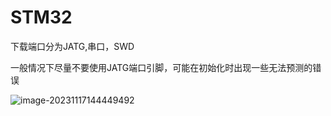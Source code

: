 # STM32

下载端口分为JATG,串口，SWD

一般情况下尽量不要使用JATG端口引脚，可能在初始化时出现一些无法预测的错误

![image-20231117144449492](E:\STM32_NEW\STM32\image\image-20231117144449492.png)